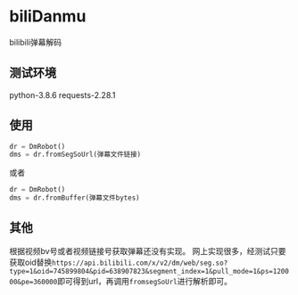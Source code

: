 # biliDanmu
bilibili弹幕解码

## 测试环境
python-3.8.6
requests-2.28.1

## 使用
```python
dr = DmRobot()
dms = dr.fromSegSoUrl(弹幕文件链接)
```
或者
```python
dr = DmRobot()
dms = dr.fromBuffer(弹幕文件bytes)
```

## 其他
根据视频bv号或者视频链接号获取弹幕还没有实现。
网上实现很多，经测试只要获取oid替换`https://api.bilibili.com/x/v2/dm/web/seg.so?type=1&oid=745899804&pid=638907823&segment_index=1&pull_mode=1&ps=120000&pe=360000`即可得到url，再调用`fromsegSoUrl`进行解析即可。
